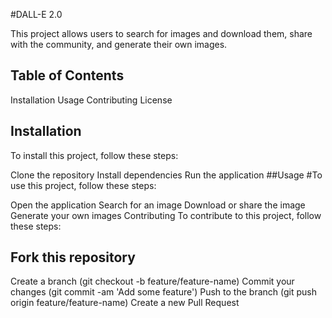 #DALL-E 2.0

This project allows users to search for images and download them, share with the community, and generate their own images.

## Table of Contents
Installation
Usage
Contributing
License
## Installation
To install this project, follow these steps:

Clone the repository
Install dependencies
Run the application
##Usage
#To use this project, follow these steps:

Open the application
Search for an image
Download or share the image
Generate your own images
Contributing
To contribute to this project, follow these steps:

## Fork this repository
Create a branch (git checkout -b feature/feature-name)
Commit your changes (git commit -am 'Add some feature')
Push to the branch (git push origin feature/feature-name)
Create a new Pull Request
